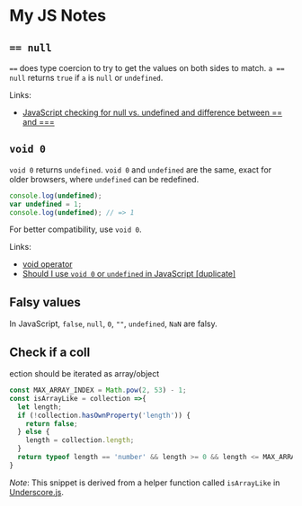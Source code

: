 # My JS Notes

## `== null`

`==` does type coercion to try to get the values on both sides to match. `a == null` returns `true` if `a` is `null` or `undefined`.

Links:

- [JavaScript checking for null vs. undefined and difference between == and ===
](https://stackoverflow.com/questions/5101948/javascript-checking-for-null-vs-undefined-and-difference-between-and)

## `void 0`

`void 0` returns `undefined`. `void 0` and `undefined` are the same, exact for older browsers, where `undefined` can be redefined.

```javascript
console.log(undefined);
var undefined = 1;
console.log(undefined); // => 1
```

For better compatibility, use `void 0`.

Links:

- [void operator](https://developer.mozilla.org/en-US/docs/Web/JavaScript/Reference/Operators/void)
- [Should I use `void 0` or `undefined` in JavaScript [duplicate]](https://stackoverflow.com/questions/19369023/should-i-use-void-0-or-undefined-in-javascript)

## Falsy values

In JavaScript, `false`, `null`, `0`, `""`, `undefined`, `NaN` are falsy.

## Check if a coll
ection should be iterated as array/object

```javascript
const MAX_ARRAY_INDEX = Math.pow(2, 53) - 1;
const isArrayLike = collection =>{
  let length;
  if (!collection.hasOwnProperty('length')) {
    return false;
  } else {
    length = collection.length;
  }
  return typeof length == 'number' && length >= 0 && length <= MAX_ARRAY_INDEX;
}
```

_Note_: This snippet is derived from a helper function called `isArrayLike` in [Underscore.js](https://underscorejs.org/).
